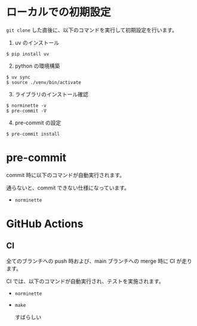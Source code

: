 # ローカルでの初期設定

`git clone` した直後に、以下のコマンドを実行して初期設定を行います。

1. uv のインストール

```
$ pip install uv
```

2. python の環境構築

```
$ uv sync
$ source ./venv/bin/activate
```

3. ライブラリのインストール確認

```
$ norminette -v
$ pre-commit -V
```

4. pre-commit の設定

```
$ pre-commit install
```

# pre-commit

commit 時に以下のコマンドが自動実行されます。

通らないと、commit できない仕様になっています。

- `norminette`

# GitHub Actions

## CI

全てのブランチへの push 時および、main ブランチへの merge 時に CI が走ります。

CI では、以下のコマンドが自動実行され、テストを実施されます。

- `norminette`
- `make`

  すばらしい

